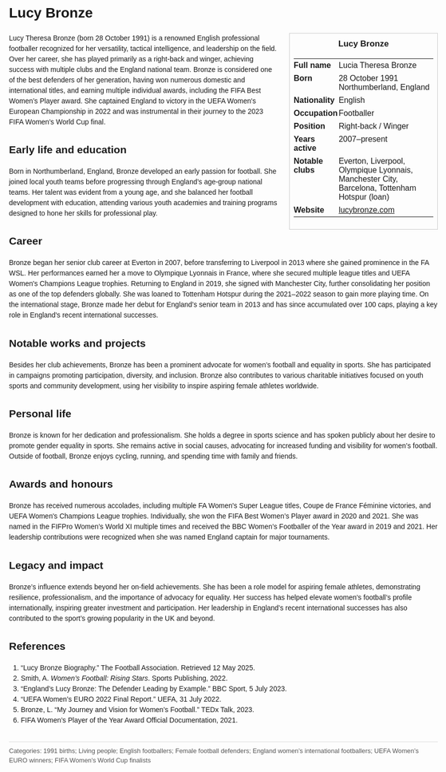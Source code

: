 <!DOCTYPE html>
<html>
<head>
  <title>Lucy Bronze – Profile</title>
  <style>
    body { font-family: Arial, sans-serif; margin: 2rem auto; max-width: 960px; line-height: 1.5; }
    aside.infobox { float: right; width: 280px; margin: 0 0 1rem 1.5rem; border: 1px solid #ccc; padding: 0.5rem; font-size: 0.9rem; }
    aside.infobox h3 { text-align: center; margin-top: 0; }
    aside.infobox table { width: 100%; border-collapse: collapse; }
    aside.infobox td { padding: 0.25rem 0; vertical-align: top; }
    h1 { margin-top: 0; }
    footer.categories { font-size: 0.8rem; color: #555; border-top: 1px solid #ddd; padding-top: 0.5rem; margin-top: 2rem; }
  </style>
</head>
<body>
  <h1>Lucy Bronze</h1>
  <aside class="infobox">
    <h3>Lucy Bronze</h3>
    <table>
      <tr><td><strong>Full name</strong></td><td>Lucia Theresa Bronze</td></tr>
      <tr><td><strong>Born</strong></td><td>28 October 1991<br>Northumberland, England</td></tr>
      <tr><td><strong>Nationality</strong></td><td>English</td></tr>
      <tr><td><strong>Occupation</strong></td><td>Footballer</td></tr>
      <tr><td><strong>Position</strong></td><td>Right-back / Winger</td></tr>
      <tr><td><strong>Years active</strong></td><td>2007–present</td></tr>
      <tr><td><strong>Notable clubs</strong></td><td>Everton, Liverpool, Olympique Lyonnais, Manchester City, Barcelona, Tottenham Hotspur (loan)</td></tr>
      <tr><td><strong>Website</strong></td><td><a href="https://lucybronze.com">lucybronze.com</a></td></tr>
    </table>
  </aside>
  <p>Lucy Theresa Bronze (born 28 October 1991) is a renowned English professional footballer recognized for her versatility, tactical intelligence, and leadership on the field. Over her career, she has played primarily as a right-back and winger, achieving success with multiple clubs and the England national team. Bronze is considered one of the best defenders of her generation, having won numerous domestic and international titles, and earning multiple individual awards, including the FIFA Best Women’s Player award. She captained England to victory in the UEFA Women's European Championship in 2022 and was instrumental in their journey to the 2023 FIFA Women's World Cup final.</p>

  <h2>Early life and education</h2>
  <p>Born in Northumberland, England, Bronze developed an early passion for football. She joined local youth teams before progressing through England’s age-group national teams. Her talent was evident from a young age, and she balanced her football development with education, attending various youth academies and training programs designed to hone her skills for professional play.</p>

  <h2>Career</h2>
  <p>Bronze began her senior club career at Everton in 2007, before transferring to Liverpool in 2013 where she gained prominence in the FA WSL. Her performances earned her a move to Olympique Lyonnais in France, where she secured multiple league titles and UEFA Women's Champions League trophies. Returning to England in 2019, she signed with Manchester City, further consolidating her position as one of the top defenders globally. She was loaned to Tottenham Hotspur during the 2021–2022 season to gain more playing time. On the international stage, Bronze made her debut for England’s senior team in 2013 and has since accumulated over 100 caps, playing a key role in England's recent international successes.</p>

  <h2>Notable works and projects</h2>
  <p>Besides her club achievements, Bronze has been a prominent advocate for women’s football and equality in sports. She has participated in campaigns promoting participation, diversity, and inclusion. Bronze also contributes to various charitable initiatives focused on youth sports and community development, using her visibility to inspire aspiring female athletes worldwide.</p>

  <h2>Personal life</h2>
  <p>Bronze is known for her dedication and professionalism. She holds a degree in sports science and has spoken publicly about her desire to promote gender equality in sports. She remains active in social causes, advocating for increased funding and visibility for women’s football. Outside of football, Bronze enjoys cycling, running, and spending time with family and friends.</p>

  <h2>Awards and honours</h2>
  <p>Bronze has received numerous accolades, including multiple FA Women's Super League titles, Coupe de France Féminine victories, and UEFA Women's Champions League trophies. Individually, she won the FIFA Best Women’s Player award in 2020 and 2021. She was named in the FIFPro Women’s World XI multiple times and received the BBC Women’s Footballer of the Year award in 2019 and 2021. Her leadership contributions were recognized when she was named England captain for major tournaments.</p>

  <h2>Legacy and impact</h2>
  <p>Bronze’s influence extends beyond her on-field achievements. She has been a role model for aspiring female athletes, demonstrating resilience, professionalism, and the importance of advocacy for equality. Her success has helped elevate women’s football’s profile internationally, inspiring greater investment and participation. Her leadership in England’s recent international successes has also contributed to the sport’s growing popularity in the UK and beyond.</p>

  <h2>References</h2>
  <ol>
    <li>“Lucy Bronze Biography.” The Football Association. Retrieved 12 May 2025.</li>
    <li>Smith, A. <i>Women’s Football: Rising Stars</i>. Sports Publishing, 2022.</li>
    <li>“England’s Lucy Bronze: The Defender Leading by Example.” BBC Sport, 5 July 2023.</li>
    <li>“UEFA Women’s EURO 2022 Final Report.” UEFA, 31 July 2022.</li>
    <li>Bronze, L. “My Journey and Vision for Women’s Football.” TEDx Talk, 2023.</li>
    <li>FIFA Women’s Player of the Year Award Official Documentation, 2021.</li>
  </ol>

  <footer class="categories">Categories: 1991 births; Living people; English footballers; Female football defenders; England women’s international footballers; UEFA Women’s EURO winners; FIFA Women's World Cup finalists</footer>
</body>
</html>